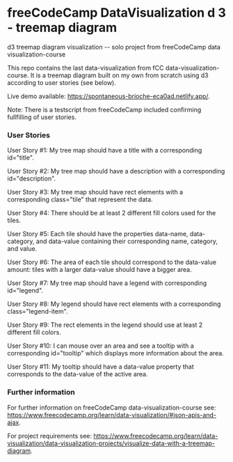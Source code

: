 # freeCodeCamp DataVisualization d 3 - treemap diagram
d3 treemap diagram visualization -- solo project from freeCodeCamp data visualization-course

This repo contains the last data-visualization from fCC data-visualization-course.
It is a treemap diagram built on my own from scratch using d3 according to user stories (see below). 

Live demo available: https://spontaneous-brioche-eca0ad.netlify.app/.

Note: There is a testscript from freeCodeCamp included confirming fullfilling of user stories.

### User Stories
User Story #1: My tree map should have a title with a corresponding id="title".

User Story #2: My tree map should have a description with a corresponding id="description".

User Story #3: My tree map should have rect elements with a corresponding class="tile" that represent the data.

User Story #4: There should be at least 2 different fill colors used for the tiles.

User Story #5: Each tile should have the properties data-name, data-category, and data-value containing their corresponding name, category, and value.

User Story #6: The area of each tile should correspond to the data-value amount: tiles with a larger data-value should have a bigger area.

User Story #7: My tree map should have a legend with corresponding id="legend".

User Story #8: My legend should have rect elements with a corresponding class="legend-item".

User Story #9: The rect elements in the legend should use at least 2 different fill colors.

User Story #10: I can mouse over an area and see a tooltip with a corresponding id="tooltip" which displays more information about the area.

User Story #11: My tooltip should have a data-value property that corresponds to the data-value of the active area.

### Further information

For further information on freeCodeCamp data-visualization-course see: https://www.freecodecamp.org/learn/data-visualization/#json-apis-and-ajax.

For project requirements see: https://www.freecodecamp.org/learn/data-visualization/data-visualization-projects/visualize-data-with-a-treemap-diagram.
